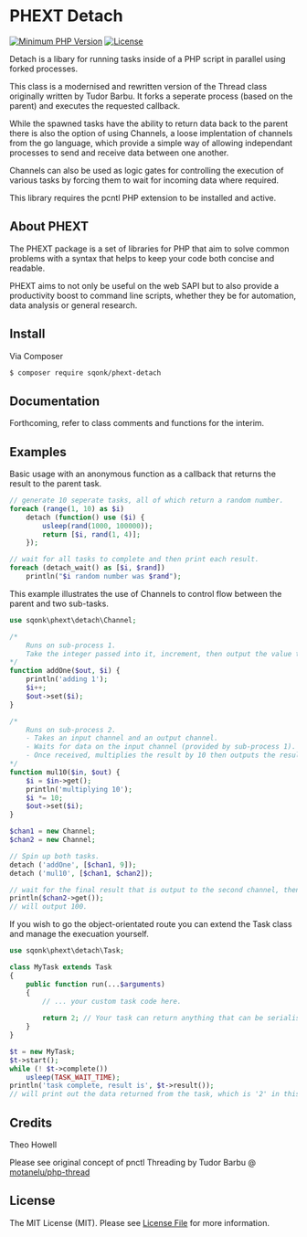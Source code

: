 # PHEXT Detach

[![Minimum PHP Version](https://img.shields.io/badge/php-%3E%3D%207.3-8892BF.svg)](https://php.net/)
[![License](https://sqonk.com/opensource/license.svg)](license.txt)

Detach is a libary for running tasks inside of a PHP script in parallel using forked processes.

This class is a modernised and rewritten version of the Thread class originally written by Tudor Barbu. It forks a seperate process (based on the parent) and executes the requested callback.

While the spawned tasks have the ability to return data back to the parent there is also the option of using Channels, a loose implentation of channels from the go language, which provide a simple way of allowing independant processes to send and receive data between one another.

Channels can also be used as logic gates for controlling the execution of various tasks by forcing them to wait for incoming data where required.

This library requires the pcntl PHP extension to be installed and active. 

## About PHEXT

The PHEXT package is a set of libraries for PHP that aim to solve common problems with a syntax that helps to keep your code both concise and readable.

PHEXT aims to not only be useful on the web SAPI but to also provide a productivity boost to command line scripts, whether they be for automation, data analysis or general research.

## Install

Via Composer

``` bash
$ composer require sqonk/phext-detach
```

## Documentation

Forthcoming, refer to class comments and functions for the interim.


## Examples

Basic usage with an anonymous function as a callback that returns the result to the parent task.

``` php
// generate 10 seperate tasks, all of which return a random number.
foreach (range(1, 10) as $i)
	detach (function() use ($i) {
		usleep(rand(1000, 100000));
		return [$i, rand(1, 4)];
	});

// wait for all tasks to complete and then print each result.	
foreach (detach_wait() as [$i, $rand])
	println("$i random number was $rand");	
```

This example illustrates the use of Channels to control flow between the parent and two sub-tasks. 

``` php
use sqonk\phext\detach\Channel;

/*
	Runs on sub-process 1. 
	Take the integer passed into it, increment, then output the value to the channel which sub-process 2 is waiting on.
*/
function addOne($out, $i) {
    println('adding 1');
    $i++;
    $out->set($i);
}

/*
	Runs on sub-process 2.
	- Takes an input channel and an output channel.
	- Waits for data on the input channel (provided by sub-process 1).
	- Once received, multiplies the result by 10 then outputs the result to the second channel, which the main process is waiting on.
*/
function mul10($in, $out) {
    $i = $in->get();
    println('multiplying 10');
    $i *= 10;
    $out->set($i);
}

$chan1 = new Channel;
$chan2 = new Channel;

// Spin up both tasks.
detach ('addOne', [$chan1, 9]);
detach ('mul10', [$chan1, $chan2]);

// wait for the final result that is output to the second channel, then print it.
println($chan2->get());
// will output 100.
```

If you wish to go the object-orientated route you can extend the Task class and manage the execuation yourself.

``` php
use sqonk\phext\detach\Task;

class MyTask extends Task
{
	public function run(...$arguments)
	{
		// ... your custom task code here.
		
		return 2; // Your task can return anything that can be serialised (or nothing). 
	}
}

$t = new MyTask;
$t->start();
while (! $t->complete())
    usleep(TASK_WAIT_TIME);
println('task complete, result is', $t->result());
// will print out the data returned from the task, which is '2' in this example.
```
 
## Credits

Theo Howell

Please see original concept of pnctl Threading by Tudor Barbu @ <a href="https://github.com/motanelu/php-thread">motanelu/php-thread</a>

## License

The MIT License (MIT). Please see [License File](license.txt) for more information.